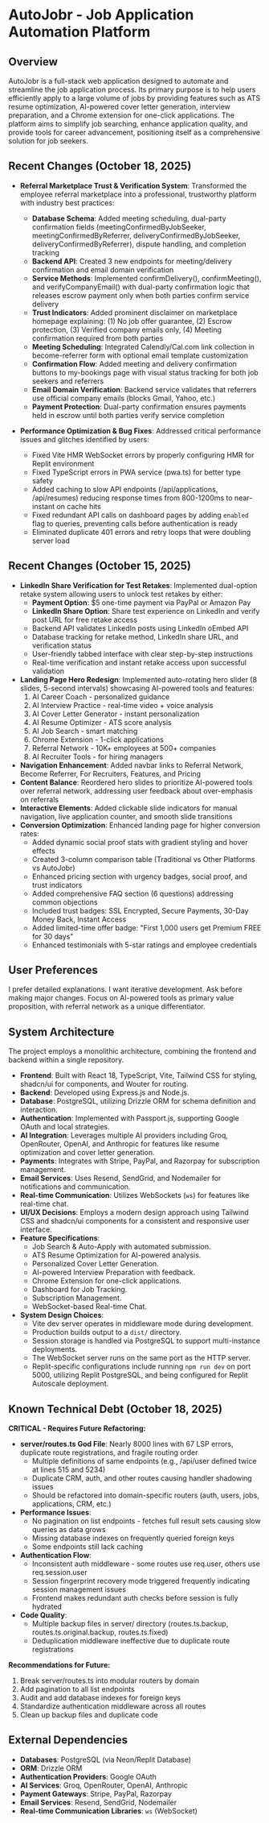 # AutoJobr - Job Application Automation Platform

## Overview
AutoJobr is a full-stack web application designed to automate and streamline the job application process. Its primary purpose is to help users efficiently apply to a large volume of jobs by providing features such as ATS resume optimization, AI-powered cover letter generation, interview preparation, and a Chrome extension for one-click applications. The platform aims to simplify job searching, enhance application quality, and provide tools for career advancement, positioning itself as a comprehensive solution for job seekers.

## Recent Changes (October 18, 2025)
- **Referral Marketplace Trust & Verification System**: Transformed the employee referral marketplace into a professional, trustworthy platform with industry best practices:
  - **Database Schema**: Added meeting scheduling, dual-party confirmation fields (meetingConfirmedByJobSeeker, meetingConfirmedByReferrer, deliveryConfirmedByJobSeeker, deliveryConfirmedByReferrer), dispute handling, and completion tracking
  - **Backend API**: Created 3 new endpoints for meeting/delivery confirmation and email domain verification
  - **Service Methods**: Implemented confirmDelivery(), confirmMeeting(), and verifyCompanyEmail() with dual-party confirmation logic that releases escrow payment only when both parties confirm service delivery
  - **Trust Indicators**: Added prominent disclaimer on marketplace homepage explaining: (1) No job offer guarantee, (2) Escrow protection, (3) Verified company emails only, (4) Meeting confirmation required from both parties
  - **Meeting Scheduling**: Integrated Calendly/Cal.com link collection in become-referrer form with optional email template customization
  - **Confirmation Flow**: Added meeting and delivery confirmation buttons to my-bookings page with visual status tracking for both job seekers and referrers
  - **Email Domain Verification**: Backend service validates that referrers use official company emails (blocks Gmail, Yahoo, etc.)
  - **Payment Protection**: Dual-party confirmation ensures payments held in escrow until both parties verify service completion

- **Performance Optimization & Bug Fixes**: Addressed critical performance issues and glitches identified by users:
  - Fixed Vite HMR WebSocket errors by properly configuring HMR for Replit environment
  - Fixed TypeScript errors in PWA service (pwa.ts) for better type safety
  - Added caching to slow API endpoints (/api/applications, /api/resumes) reducing response times from 800-1200ms to near-instant on cache hits
  - Fixed redundant API calls on dashboard pages by adding `enabled` flag to queries, preventing calls before authentication is ready
  - Eliminated duplicate 401 errors and retry loops that were doubling server load

## Recent Changes (October 15, 2025)
- **LinkedIn Share Verification for Test Retakes**: Implemented dual-option retake system allowing users to unlock test retakes by either:
  - **Payment Option**: $5 one-time payment via PayPal or Amazon Pay
  - **LinkedIn Share Option**: Share test experience on LinkedIn and verify post URL for free retake access
  - Backend API validates LinkedIn posts using LinkedIn oEmbed API
  - Database tracking for retake method, LinkedIn share URL, and verification status
  - User-friendly tabbed interface with clear step-by-step instructions
  - Real-time verification and instant retake access upon successful validation
- **Landing Page Hero Redesign**: Implemented auto-rotating hero slider (8 slides, 5-second intervals) showcasing AI-powered tools and features:
  1. AI Career Coach - personalized guidance
  2. AI Interview Practice - real-time video + voice analysis
  3. AI Cover Letter Generator - instant personalization
  4. AI Resume Optimizer - ATS score analysis
  5. AI Job Search - smart matching
  6. Chrome Extension - 1-click applications
  7. Referral Network - 10K+ employees at 500+ companies
  8. AI Recruiter Tools - for hiring managers
- **Navigation Enhancement**: Added navbar links to Referral Network, Become Referrer, For Recruiters, Features, and Pricing
- **Content Balance**: Reordered hero slides to prioritize AI-powered tools over referral network, addressing user feedback about over-emphasis on referrals
- **Interactive Elements**: Added clickable slide indicators for manual navigation, live application counter, and smooth slide transitions
- **Conversion Optimization**: Enhanced landing page for higher conversion rates:
  - Added dynamic social proof stats with gradient styling and hover effects
  - Created 3-column comparison table (Traditional vs Other Platforms vs AutoJobr)
  - Enhanced pricing section with urgency badges, social proof, and trust indicators
  - Added comprehensive FAQ section (6 questions) addressing common objections
  - Included trust badges: SSL Encrypted, Secure Payments, 30-Day Money Back, Instant Access
  - Added limited-time offer badge: "First 1,000 users get Premium FREE for 30 days"
  - Enhanced testimonials with 5-star ratings and employee credentials

## User Preferences
I prefer detailed explanations. I want iterative development. Ask before making major changes. Focus on AI-powered tools as primary value proposition, with referral network as a unique differentiator.

## System Architecture
The project employs a monolithic architecture, combining the frontend and backend within a single repository.
-   **Frontend**: Built with React 18, TypeScript, Vite, Tailwind CSS for styling, shadcn/ui for components, and Wouter for routing.
-   **Backend**: Developed using Express.js and Node.js.
-   **Database**: PostgreSQL, utilizing Drizzle ORM for schema definition and interaction.
-   **Authentication**: Implemented with Passport.js, supporting Google OAuth and local strategies.
-   **AI Integration**: Leverages multiple AI providers including Groq, OpenRouter, OpenAI, and Anthropic for features like resume optimization and cover letter generation.
-   **Payments**: Integrates with Stripe, PayPal, and Razorpay for subscription management.
-   **Email Services**: Uses Resend, SendGrid, and Nodemailer for notifications and communication.
-   **Real-time Communication**: Utilizes WebSockets (`ws`) for features like real-time chat.
-   **UI/UX Decisions**: Employs a modern design approach using Tailwind CSS and shadcn/ui components for a consistent and responsive user interface.
-   **Feature Specifications**:
    -   Job Search & Auto-Apply with automated submission.
    -   ATS Resume Optimization for AI-powered analysis.
    -   Personalized Cover Letter Generation.
    -   AI-powered Interview Preparation with feedback.
    -   Chrome Extension for one-click applications.
    -   Dashboard for Job Tracking.
    -   Subscription Management.
    -   WebSocket-based Real-time Chat.
-   **System Design Choices**:
    -   Vite dev server operates in middleware mode during development.
    -   Production builds output to a `dist/` directory.
    -   Session storage is handled via PostgreSQL to support multi-instance deployments.
    -   The WebSocket server runs on the same port as the HTTP server.
    -   Replit-specific configurations include running `npm run dev` on port 5000, utilizing Replit PostgreSQL, and being configured for Replit Autoscale deployment.

## Known Technical Debt (October 18, 2025)
**CRITICAL - Requires Future Refactoring:**
- **server/routes.ts God File**: Nearly 8000 lines with 67 LSP errors, duplicate route registrations, and fragile routing order
  - Multiple definitions of same endpoints (e.g., /api/user defined twice at lines 515 and 5234)
  - Duplicate CRM, auth, and other routes causing handler shadowing issues
  - Should be refactored into domain-specific routers (auth, users, jobs, applications, CRM, etc.)
- **Performance Issues**: 
  - No pagination on list endpoints - fetches full result sets causing slow queries as data grows
  - Missing database indexes on frequently queried foreign keys
  - Some endpoints still lack caching
- **Authentication Flow**: 
  - Inconsistent auth middleware - some routes use req.user, others use req.session.user
  - Session fingerprint recovery mode triggered frequently indicating session management issues
  - Frontend makes redundant auth checks before session is fully hydrated
- **Code Quality**:
  - Multiple backup files in server/ directory (routes.ts.backup, routes.ts.original.backup, routes.ts.fixed)
  - Deduplication middleware ineffective due to duplicate route registrations

**Recommendations for Future:**
1. Break server/routes.ts into modular routers by domain
2. Add pagination to all list endpoints
3. Audit and add database indexes for foreign keys
4. Standardize authentication middleware across all routes
5. Clean up backup files and duplicate code

## External Dependencies
-   **Databases**: PostgreSQL (via Neon/Replit Database)
-   **ORM**: Drizzle ORM
-   **Authentication Providers**: Google OAuth
-   **AI Services**: Groq, OpenRouter, OpenAI, Anthropic
-   **Payment Gateways**: Stripe, PayPal, Razorpay
-   **Email Services**: Resend, SendGrid, Nodemailer
-   **Real-time Communication Libraries**: `ws` (WebSocket)